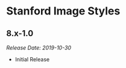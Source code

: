 # Stanford Image Styles

8.x-1.0
--------------------------------------------------------------------------------  
_Release Date: 2019-10-30_

- Initial Release
